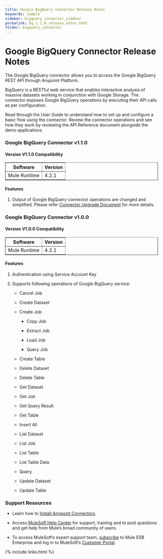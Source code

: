 ```yaml
---
title: Google BigQuery Connector Release Notes
keywords: sample
sidebar: bigquery_connector_sidebar
permalink: bq_1.1.0_release_notes.html
folder: bigquery_connector
---
```

Google BigQuery Connector Release Notes
================================

The Google BigQuery connector allows you to access the Google BigQuery
REST API through Anypoint Platform.

BigQuery is a RESTful web service that enables interactive analysis of
massive datasets working in conjunction with Google Storage. The
connector exposes Google BigQuery operations by executing their API
calls as per configuration.

Read through the User Guide to understand how to set up and configure a
basic flow using the connector. Review the connector operations and see
how they work by reviewing the API Reference document alongside the demo
applications.

### Google BigQuery Connector v1.1.0

#### Version V1.1.0 Compatibility
<table border="1">
<tr><th>Software</th><th>Version</th></tr>
<tr><td>Mule Runtime</td><td>4.2.1</td></tr>
</table>

#### Features

1. Output of Google BigQuery connector operations are changed and simplified. Please refer [Connector Upgrade Document](bq_1.0.0_to_1.1.0_upgrade.html) for more details.



### Google BigQuery Connector v1.0.0

#### Version V1.0.0 Compatibility
<table border="1">
<tr><th>Software</th><th>Version</th></tr>
<tr><td>Mule Runtime</td><td>4.2.1</td></tr>
</table>

#### Features

1.  Authentication using Service Account Key

2.  Supports following operations of Google BigQuery service:

    -   Cancel Job

    -   Create Dataset

    -   Create Job

        -   Copy Job

        -   Extract Job

        -   Load Job

        -   Query Job

    -   Create Table

    -   Delete Dataset

    -   Delete Table

    -   Get Dataset

    -   Get Job

    -   Get Query Result

    -   Get Table

    -   Insert All

    -   List Dataset

    -   List Job

    -   List Table

    -   List Table Data

    -   Query

    -   Update Dataset

    -   Update Table

### Support Resources

-   Learn how to [Install Anypoint
    Connectors](https://docs.mulesoft.com/anypoint-studio/v/7.1/add-modules-in-studio-to).

-   Access [MuleSoft Help
    Center](https://help.mulesoft.com/s/) for support, training and to post
    questions and get help from Mule’s broad community of users.

-   To access MuleSoft’s expert support team,
    [subscribe](http://www.mulesoft.com/mule-esb-subscription) to Mule
    ESB Enterprise and log in to MuleSoft’s [Customer
    Portal](http://www.mulesoft.com/support-login).

{% include links.html %}
